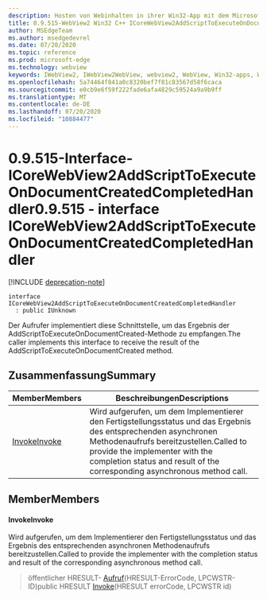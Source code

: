 ```yaml
---
description: Hosten von Webinhalten in ihrer Win32-App mit dem Microsoft Edge WebView2-Steuerelement
title: 0.9.515-WebView2 Win32 C++ ICoreWebView2AddScriptToExecuteOnDocumentCreatedCompletedHandler
author: MSEdgeTeam
ms.author: msedgedevrel
ms.date: 07/20/2020
ms.topic: reference
ms.prod: microsoft-edge
ms.technology: webview
keywords: IWebView2, IWebView2WebView, webview2, WebView, Win32-apps, Win32, Edge, ICoreWebView2, ICoreWebView2Controller, Browser-Steuerelement, Edge-HTML
ms.openlocfilehash: 5a74464f841a0c8320bef7f81c83567d58f6caca
ms.sourcegitcommit: e0cb9e6f59f222fade6afa4829c59524a9a9b9ff
ms.translationtype: MT
ms.contentlocale: de-DE
ms.lasthandoff: 07/20/2020
ms.locfileid: "10884477"
---
```

# <span data-ttu-id="e829f-104">0.9.515-Interface-ICoreWebView2AddScriptToExecuteOnDocumentCreatedCompletedHandler</span><span class="sxs-lookup"><span data-stu-id="e829f-104">0.9.515 - interface ICoreWebView2AddScriptToExecuteOnDocumentCreatedCompletedHandler</span></span> 

[!INCLUDE [deprecation-note](../../includes/deprecation-note.md)]

```
interface ICoreWebView2AddScriptToExecuteOnDocumentCreatedCompletedHandler
  : public IUnknown
```

<span data-ttu-id="e829f-105">Der Aufrufer implementiert diese Schnittstelle, um das Ergebnis der AddScriptToExecuteOnDocumentCreated-Methode zu empfangen.</span><span class="sxs-lookup"><span data-stu-id="e829f-105">The caller implements this interface to receive the result of the AddScriptToExecuteOnDocumentCreated method.</span></span>

## <span data-ttu-id="e829f-106">Zusammenfassung</span><span class="sxs-lookup"><span data-stu-id="e829f-106">Summary</span></span>

 <span data-ttu-id="e829f-107">Member</span><span class="sxs-lookup"><span data-stu-id="e829f-107">Members</span></span>                        | <span data-ttu-id="e829f-108">Beschreibungen</span><span class="sxs-lookup"><span data-stu-id="e829f-108">Descriptions</span></span>
--------------------------------|---------------------------------------------
[<span data-ttu-id="e829f-109">Invoke</span><span class="sxs-lookup"><span data-stu-id="e829f-109">Invoke</span></span>](#invoke) | <span data-ttu-id="e829f-110">Wird aufgerufen, um dem Implementierer den Fertigstellungsstatus und das Ergebnis des entsprechenden asynchronen Methodenaufrufs bereitzustellen.</span><span class="sxs-lookup"><span data-stu-id="e829f-110">Called to provide the implementer with the completion status and result of the corresponding asynchronous method call.</span></span>

## <span data-ttu-id="e829f-111">Member</span><span class="sxs-lookup"><span data-stu-id="e829f-111">Members</span></span>

#### <span data-ttu-id="e829f-112">Invoke</span><span class="sxs-lookup"><span data-stu-id="e829f-112">Invoke</span></span> 

<span data-ttu-id="e829f-113">Wird aufgerufen, um dem Implementierer den Fertigstellungsstatus und das Ergebnis des entsprechenden asynchronen Methodenaufrufs bereitzustellen.</span><span class="sxs-lookup"><span data-stu-id="e829f-113">Called to provide the implementer with the completion status and result of the corresponding asynchronous method call.</span></span>

> <span data-ttu-id="e829f-114">öffentlicher HRESULT- [Aufruf](#invoke)(HRESULT-ErrorCode, LPCWSTR-ID)</span><span class="sxs-lookup"><span data-stu-id="e829f-114">public HRESULT [Invoke](#invoke)(HRESULT errorCode, LPCWSTR id)</span></span>

